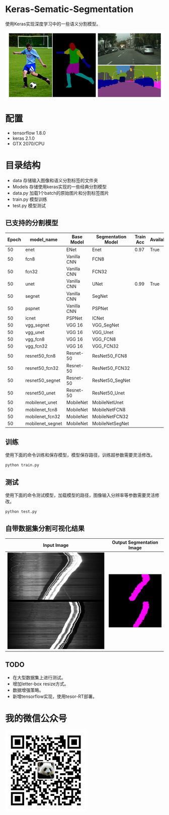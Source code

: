 ﻿# Keras-Sematic-Segmentation

使用Keras实现深度学习中的一些语义分割模型。

![](image/yuyi.png)

# 配置
- tensorflow 1.8.0
- keras 2.1.0
- GTX 2070/CPU

# 目录结构

- data 存储输入图像和语义分割标签的文件夹
- Models 存储使用keras实现的一些经典分割模型
- data.py 加载1个batch的原始图片和分割标签图片
- train.py 模型训练
- test.py 模型测试
## 已支持的分割模型

|Epoch|model_name|Base Model|Segmentation Model|Train Acc|Available|
| ---|---|---|---|---|---|
|50|enet|ENet|Enet|0.97|True|
|50|fcn8|Vanilla CNN|FCN8|||
|50|fcn32|Vanilla CNN|FCN32|||
|50|unet|Vanilla CNN|UNet|0.99|True|
|50|segnet|Vanilla CNN|SegNet|||
|50|pspnet|Vanilla CNN|PSPNet|||
|50|icnet|PSPNet|ICNet|||
|50|vgg_segnet|VGG 16|VGG_SegNet|||
|50|vgg_unet|VGG 16|VGG_Unet|||
|50|vgg_fcn8|VGG 16|VGG_FCN8|||
|50|vgg_fcn32|VGG 16|VGG_FCN32|||
|50|resnet50_fcn8|Resnet-50|ResNet50_FCN8|||
|50|resnet50_fcn32|Resnet-50|ResNet50_FCN32|||
|50|resnet50_segnet|Resnet-50|ResNet50_SegNet|||
|50|resnet50_unet|Resnet-50|ResNet50_Unet|||
|50|mobilenet_unet|MobileNet|MobileNetUnet|||
|50|mobilenet_fcn8|MobileNet|MobileNetFCN8|||
|50|mobilenet_fcn32|MobileNet|MobileNetFCN32|||
|50|mobilenet_segnet|MobileNet|MobileNetSegNet|||


## 训练

使用下面的命令训练和保存模型，模型保存路径，训练超参数需要灵活修改。

```python
python train.py
```

## 测试
使用下面的命令测试模型，加载模型的路径，图像输入分辨率等参数需要灵活修改。

```python
python test.py
```

## 自带数据集分割可视化结果

|     Input Image      | Output Segmentation Image |
| :------------------: | :-----------------------: |
| ![](image/origin.jpg) |  ![](image/label.jpg)   |

## TODO
- 在大型数据集上进行测试。
- 增加letter-box resize方式。
- 数据增强策略。
- 新增tensorflow实现，使用tesor-RT部署。

# 我的微信公众号

![](image/weixin.jpg)


